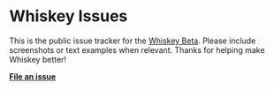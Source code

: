# Whiskey Issues

This is the public issue tracker for the [Whiskey Beta](http://usewhiskey.com). Please include screenshots or text examples when relevant. Thanks for helping make Whiskey better!

**[File an issue](https://github.com/nothingmagical/whiskey-issues/issues/new)**
